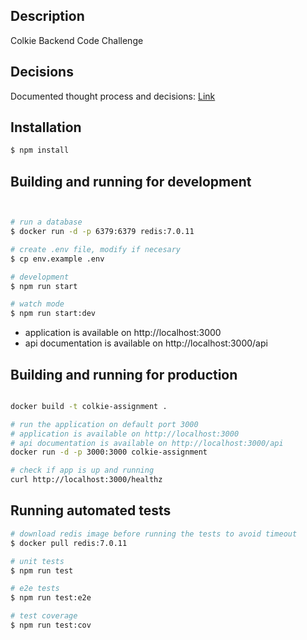 ## Description
Colkie Backend Code Challenge

## Decisions
Documented thought process and decisions: [Link](DECISIONS.md)

## Installation

```bash
$ npm install
```

## Building and running for development

```bash


# run a database 
$ docker run -d -p 6379:6379 redis:7.0.11

# create .env file, modify if necesary
$ cp env.example .env

# development
$ npm run start

# watch mode
$ npm run start:dev
```

- application is available on http://localhost:3000
- api documentation is available on http://localhost:3000/api

## Building and running for production

```bash

docker build -t colkie-assignment .

# run the application on default port 3000
# application is available on http://localhost:3000
# api documentation is available on http://localhost:3000/api
docker run -d -p 3000:3000 colkie-assignment

# check if app is up and running
curl http://localhost:3000/healthz
```

## Running automated tests

```bash
# download redis image before running the tests to avoid timeout
$ docker pull redis:7.0.11

# unit tests
$ npm run test

# e2e tests
$ npm run test:e2e

# test coverage
$ npm run test:cov
```
